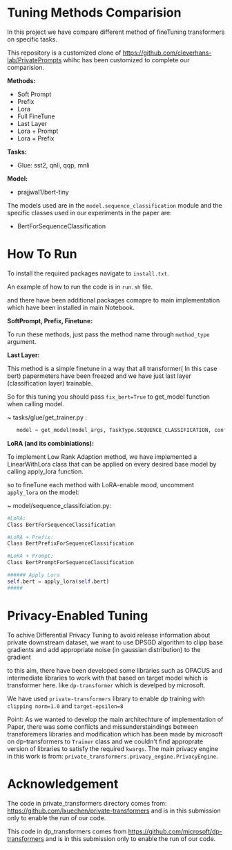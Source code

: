 # Tuning Methods Comparision

In this project we have compare different method of fineTuning transformers on specific tasks.

This repository is a customized clone of https://github.com/cleverhans-lab/PrivatePrompts whihc has been customized to complete our comparision.

**Methods:**
* Soft Prompt 
* Prefix
* Lora
* Full FineTune
* Last Layer 
* Lora + Prompt
* Lora + Prefix

**Tasks:**
* Glue: sst2, qnli, qqp, mnli

**Model:**
* prajjwal1/bert-tiny


The models used are in the `model.sequence_classification` module and the specific classes used in our experiments in the paper are:

- BertForSequenceClassification

# How To Run

To install the required packages navigate to `install.txt`.

An example of how to run the code is in `run.sh` file.

and there have been additional packages comapre to main implementation which have been installed in main Notebook.

**SoftPrompt, Prefix, Finetune:**

To run these methods, just pass the method name through `method_type` argument.

**Last Layer:**

This method is a simple finetune in a way that all transformer( In this case bert) papermeters have been freezed and we have just last layer (classification layer) trainable.

So for this tuning you should pass `fix_bert=True` to get_model function when calling model.

~ tasks/glue/get_trainer.py :
```python
   model = get_model(model_args, TaskType.SEQUENCE_CLASSIFICATION, config, fix_bert=True)
```

**LoRA (and its combiniations):**

To implement Low Rank Adaption method, we have implemented a LinearWithLora class that can be applied on every desired base model by calling apply_lora function.

so to fineTune each method with LoRA-enable mood, uncomment `apply_lora` on the model:

~ model/sequence_classifciation.py:
```python
#LoRA:
Class BertForSequenceClassification

#LoRA + Prefix:
Class BertPrefixForSequenceClassification

#LoRA + Prompt:
Class BertPromptForSequenceClassification

###### Apply Lora
self.bert = apply_lora(self.bert)
#####
```
# Privacy-Enabled Tuning

To achive Differential Privacy Tuning to avoid release information about private downstream dataset, we want to use DPSGD algorithm to clipp base gradients and add appropriate noise (in gaussian distribution) to the gradient

to this aim, there have been developed some libraries such as OPACUS and intermediate libraries to work with that based on target model which is transformer here. like `dp-transformer` which is develped by microsoft.

We have used `private-transformers` library to enable dp training with `clipping norm=1.0` and `target-epsilon=8` 

Point: As we wanted to develop the main architechture of implementation of Paper, there was some conflicts and missunderstaindings between transforemers libraries and modification which has been made by microsoft on dp-transformers to `Trainer` class and we couldn't find approprate version of libraries to satisfy the required `kwargs`.
The main privacy engine in this work is from:  `private_transformers.privacy_engine.PrivacyEngine`.

# Acknowledgement
The code in private_transformers directory comes from: https://github.com/lxuechen/private-transformers and is in this submission only to enable the run of our code.

This code in dp_transformers comes from https://github.com/microsoft/dp-transformers and is in this submission only to enable the run of our code.




